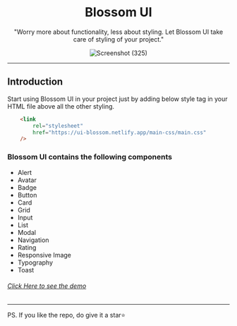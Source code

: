 <div align="center">

# Blossom UI

"Worry more about functionality, less about styling. Let Blossom UI take care of styling of your project."

![Screenshot (325)](https://user-images.githubusercontent.com/70198636/155023742-31d6bfdd-ccb7-46ee-a6c2-2caec1c5bc30.png)

</div>

---

## Introduction

Start using Blossom UI in your project just by adding below style tag in your HTML file above all the other styling.

```html
    <link
        rel="stylesheet"
        href="https://ui-blossom.netlify.app/main-css/main.css"
    />
```

### Blossom UI contains the following components

- Alert
- Avatar
- Badge
- Button
- Card
- Grid
- Input
- List
- Modal
- Navigation
- Rating
- Responsive Image
- Typography
- Toast

###### [Click Here to see the demo](https://ui-blossom.netlify.app)
---


PS. If you like the repo, do give it a star⭐
